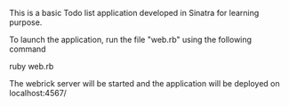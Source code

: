 This is a basic Todo list application developed in Sinatra for learning purpose.

To launch the application, run the file "web.rb" using the following command

  ruby web.rb

The webrick server will be started and the application will be deployed on localhost:4567/


